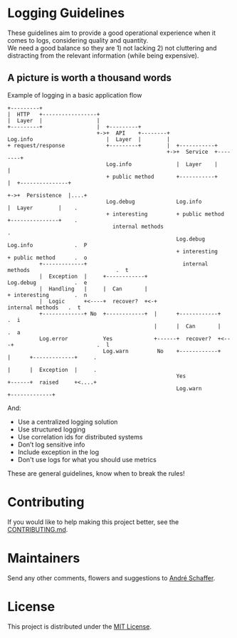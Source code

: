 # Logging Guidelines

These guidelines aim to provide a good operational experience when it comes to logs, considering quality and quantity.  
We need a good balance so they are 1) not lacking 2) not cluttering and distracting from the relevant information (while being expensive).

## A picture is worth a thousand words
Example of logging in a basic application flow


    +---------+
    |  HTTP   +-----------------+
    |  Layer  |                 |
    +---------+                 |  +---------+
                                +->+  API    +--------+
    Log.info                       |  Layer  |        |
    + request/response             +---------+        |  +-----------+
                                                      +->+  Service  +--------+
                                   Log.info              |  Layer    |        |
                                   + public method       +-----------+        |  +---------------+
                                                                              +->+  Persistence  |....+
                                   Log.debug             Log.info                |  Layer        |    .
                                   + interesting         + public method         +---------------+    .
                                     internal methods                                                 .
                                                         Log.debug               Log.info             .  P
                                                         + interesting           + public method      .  o
              +-------------+                              internal methods                           .  t
              |  Exception  |     +------------+                                 Log.debug            .  e
              |  Handling   |     |  Can       |                                 + interesting        .  n
              |  Logic      +<----+  recover?  +<-+                                internal methods   .  t
              +-------------+ No  +------------+  |      +------------+                               .  i
                                                  |      |  Can       |                               .  a
              Log.error           Yes             +------+  recover?  +<---+                          .  l
                                  Log.warn         No    +------------+    |      +-------------+     .
                                                                           |      |  Exception  |     .
                                                         Yes               +------+  raised     +<....+
                                                         Log.warn                 +-------------+


And:
* Use a centralized logging solution
* Use structured logging
* Use correlation ids for distributed systems
* Don’t log sensitive info
* Include exception in the log
* Don't use logs for what you should use metrics

These are general guidelines, know when to break the rules!

# Contributing
If you would like to help making this project better, see the [CONTRIBUTING.md](CONTRIBUTING.md).  

# Maintainers
Send any other comments, flowers and suggestions to [André Schaffer](https://github.com/andreschaffer).

# License
This project is distributed under the [MIT License](LICENSE).
